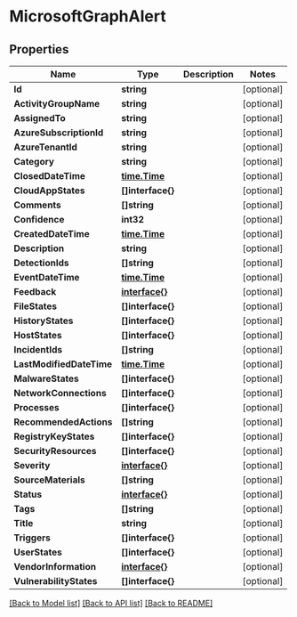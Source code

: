 # MicrosoftGraphAlert

## Properties

Name | Type | Description | Notes
------------ | ------------- | ------------- | -------------
**Id** | **string** |  | [optional] 
**ActivityGroupName** | **string** |  | [optional] 
**AssignedTo** | **string** |  | [optional] 
**AzureSubscriptionId** | **string** |  | [optional] 
**AzureTenantId** | **string** |  | [optional] 
**Category** | **string** |  | [optional] 
**ClosedDateTime** | [**time.Time**](time.Time.md) |  | [optional] 
**CloudAppStates** | **[]interface{}** |  | [optional] 
**Comments** | **[]string** |  | [optional] 
**Confidence** | **int32** |  | [optional] 
**CreatedDateTime** | [**time.Time**](time.Time.md) |  | [optional] 
**Description** | **string** |  | [optional] 
**DetectionIds** | **[]string** |  | [optional] 
**EventDateTime** | [**time.Time**](time.Time.md) |  | [optional] 
**Feedback** | [**interface{}**](.md) |  | [optional] 
**FileStates** | **[]interface{}** |  | [optional] 
**HistoryStates** | **[]interface{}** |  | [optional] 
**HostStates** | **[]interface{}** |  | [optional] 
**IncidentIds** | **[]string** |  | [optional] 
**LastModifiedDateTime** | [**time.Time**](time.Time.md) |  | [optional] 
**MalwareStates** | **[]interface{}** |  | [optional] 
**NetworkConnections** | **[]interface{}** |  | [optional] 
**Processes** | **[]interface{}** |  | [optional] 
**RecommendedActions** | **[]string** |  | [optional] 
**RegistryKeyStates** | **[]interface{}** |  | [optional] 
**SecurityResources** | **[]interface{}** |  | [optional] 
**Severity** | [**interface{}**](.md) |  | [optional] 
**SourceMaterials** | **[]string** |  | [optional] 
**Status** | [**interface{}**](.md) |  | [optional] 
**Tags** | **[]string** |  | [optional] 
**Title** | **string** |  | [optional] 
**Triggers** | **[]interface{}** |  | [optional] 
**UserStates** | **[]interface{}** |  | [optional] 
**VendorInformation** | [**interface{}**](.md) |  | [optional] 
**VulnerabilityStates** | **[]interface{}** |  | [optional] 

[[Back to Model list]](../README.md#documentation-for-models) [[Back to API list]](../README.md#documentation-for-api-endpoints) [[Back to README]](../README.md)



